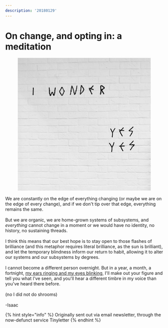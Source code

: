 ```yaml
---
description: '20180129'
---
```


# On change, and opting in: a meditation

<figure><img src="../.gitbook/assets/image (19).png" alt=""><figcaption></figcaption></figure>

We are constantly on the edge of everything changing (or maybe we are on the edge of every change), and if we don't tip over that edge, everything remains the same.\
\
But we are organic, we are home-grown systems of subsystems, and _everything_ cannot change in a moment or we would have no identity, no history, no sustaining threads.\
\
I think this means that our best hope is to stay open to those flashes of brilliance (and this metaphor requires literal brilliance, as the sun is brilliant), and let the temporary blindness inform our return to habit, allowing it to alter our systems and our subsystems by degrees.\
\
I cannot become a different person overnight. But in a year, a month, a fortnight, [my ears ringing and my eyes blinking](../2024/10/14/), I'll make out your figure and tell you what I've seen, and you'll hear a different timbre in my voice than you've heard there before.\
\
(no I did not do shrooms)\
\
-Isaac

{% hint style="info" %}
Originally sent out via email newsletter, through the now-defunct service Tinyletter
{% endhint %}
